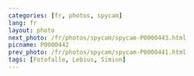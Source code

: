 ```yaml
---
categories: [fr, photos, spycam]
lang: fr
layout: photo
next_photo: /fr/photos/spycam/spycam-P0000443.html
picname: P0000442
prev_photo: /fr/photos/spycam/spycam-P0000441.html
tags: [Fotofalle, Lebius, Simion]
---
```

